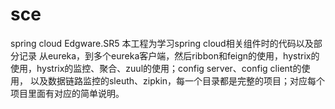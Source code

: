 # sce
spring cloud Edgware.SR5
本工程为学习spring cloud相关组件时的代码以及部分记录
从eureka，到多个eureka客户端，然后ribbon和feign的使用，hystrix的使用，hystrix的监控、聚合、zuul的使用；config server、config client的使用，
以及数据链路监控的sleuth、zipkin，每一个目录都是完整的项目；对应每个项目里面有对应的简单说明。
